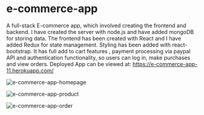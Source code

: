 # e-commerce-app
A full-stack E-commerce app, which involved creating the frontend and backend. I have created the server with node.js and have added mongoDB for storing data. 
The frontend has been created with React and I have added Redux for state management. Styling has been added with react-bootstrap. It has full add to cart features ,
payment processing via paypal API and authentication functionality, so users can log in, make purchases and view orders.
Deployed App can be viewed at: https://e-commerce-app-11.herokuapp.com/


![e-commerce-app-homepage](https://user-images.githubusercontent.com/67638060/96150361-30eb2480-0f02-11eb-978f-f9c38fd0dac7.png)

![e-commerce-app-product](https://user-images.githubusercontent.com/67638060/96150458-49f3d580-0f02-11eb-859d-95c6bc0c1231.png)

![e-commerce-app-order](https://user-images.githubusercontent.com/67638060/96150518-59731e80-0f02-11eb-91c7-40bdadb5f7b3.png)
